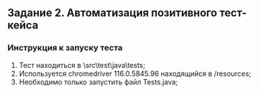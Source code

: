 ## Задание 2. Автоматизация позитивного тест-кейса

### Инструкция к запуску теста
1. Тест находиться в \src\test\java\tests;
2. Используется chromedriver 116.0.5845.96 находящийся в /resources;
3. Необходимо только запустить файл Tests.java;